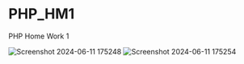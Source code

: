 # PHP_HM1
PHP Home Work 1

![Screenshot 2024-06-11 175248](https://github.com/CeriiZedF/PHP_HM1/assets/60105990/bc6df73c-df60-44c7-a1cf-cb91ac99638f)
![Screenshot 2024-06-11 175254](https://github.com/CeriiZedF/PHP_HM1/assets/60105990/ece708b9-84b4-43db-a40a-295f8d97c329)
